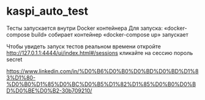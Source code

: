 # kaspi_auto_test
Тесты запускается внутри Docker контейнера
Для запуска:
«docker-compose build» собирает контейнер
«docker-compose up» запускает

Чтобы увидеть запуск тестов реальном времени откройте http://127.0.1.1:4444/ui/index.html#/sessions
  кликайте на сессию пороль secret

https://www.linkedin.com/in/%D0%B6%D0%B0%D0%BD%D0%BD%D1%83%D1%80-%D0%B0%D1%85%D0%BC%D0%B5%D1%82%D1%85%D0%B0%D0%BD%D0%BE%D0%B2-30b709210/

